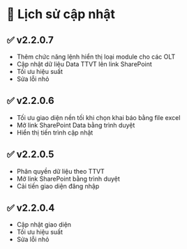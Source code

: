 # 📝 Lịch sử cập nhật

## ✅ v2.2.0.7
- Thêm chức năng lệnh hiển thị loại module cho các OLT
- Cập nhật dữ liệu Data TTVT lên link SharePoint
- Tối ưu hiệu suất
- Sửa lỗi nhỏ
  
## ✅ v2.2.0.6
- Tối ưu giao diện nền tối khi chọn khai báo bằng file excel
- Mở link SharePoint Data bằng trình duyệt
- Hiển thị tiến trình cập nhật

## ✅ v2.2.0.5
- Phân quyền dữ liệu theo TTVT
- Mở link SharePoint bằng trình duyệt
- Cải tiến giao diện đăng nhập

## ✅ v2.2.0.4
- Cập nhật giao diện
- Tối ưu hiệu suất
- Sửa lỗi nhỏ
